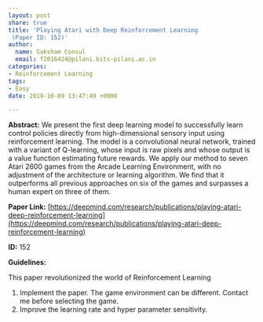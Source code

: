 ```yaml
---
layout: post
share: true
title: 'Playing Atari with Deep Reinforcement Learning
 (Paper ID: 152)'
author:
  name: Saksham Consul
  email: f2016424@pilani.bits-pilani.ac.in
categories:
- Reinforcement Learning
tags:
- Easy
date: 2019-10-09 13:47:49 +0000

---
```

**Abstract:** We present the first deep learning model to successfully learn control policies directly from high-dimensional sensory input using reinforcement learning. The model is a convolutional neural network, trained with a variant of Q-learning, whose input is raw pixels and whose output is a value function estimating future rewards. We apply our method to seven Atari 2600 games from the Arcade Learning Environment, with no adjustment of the architecture or learning algorithm. We find that it outperforms all previous approaches on six of the games and surpasses a human expert on three of them.

**Paper Link:** [https://deepmind.com/research/publications/playing-atari-deep-reinforcement-learning](https://deepmind.com/research/publications/playing-atari-deep-reinforcement-learning)

**ID:** 152

**Guidelines:**

This paper revolutionized the world of Reinforcement Learning
1. Implement the paper. The game environment can be different. Contact me before selecting the game.
2. Improve the learning rate and hyper parameter sensitivity.


